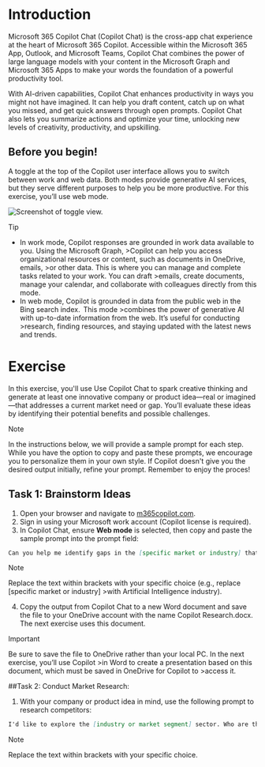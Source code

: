 # Introduction

Microsoft 365 Copilot Chat (Copilot Chat) is the cross-app chat experience at the heart of Microsoft 365 Copilot. Accessible within the Microsoft 365 App, Outlook, and Microsoft Teams, Copilot Chat combines the power of large language models with your content in the Microsoft Graph and Microsoft 365 Apps to make your words the foundation of a powerful productivity tool.

With AI-driven capabilities, Copilot Chat enhances productivity in ways you might not have imagined. It can help you draft content, catch up on what you missed, and get quick answers through open prompts. Copilot Chat also lets you summarize actions and optimize your time, unlocking new levels of creativity, productivity, and upskilling.

## Before you begin!

A toggle at the top of the Copilot user interface allows you to switch between work and web data. Both modes provide generative AI services, but they serve different purposes to help you be more productive. For this exercise, you’ll use web mode.

![Screenshot of toggle view.](../media/toggle.png)

>[!TIP]
>- In work mode, Copilot responses are grounded in work data available to you. Using the Microsoft Graph, >Copilot can help you access organizational resources or content, such as documents in OneDrive, emails, >or other data. This is where you can manage and complete tasks related to your work. You can draft >emails, create documents, manage your calendar, and collaborate with colleagues directly from this mode.
>- In web mode, Copilot is grounded in data from the public web in the Bing search index.  This mode >combines the power of generative AI with up-to-date information from the web. It’s useful for conducting >research, finding resources, and staying updated with the latest news and trends.
>
# Exercise

In this exercise, you'll use Use Copilot Chat to spark creative thinking and generate at least one innovative company or product idea—real or imagined—that addresses a current market need or gap. You’ll evaluate these ideas by identifying their potential benefits and possible challenges.

>[!NOTE]
>In the instructions below, we will provide a sample prompt for each step. While you have the option to copy and paste these prompts, we encourage you to personalize them in your own style.
>If Copilot doesn't give you the desired output initially, refine your prompt.
>Remember to enjoy the proces!


## Task 1: Brainstorm Ideas

1. Open your browser and navigate to [m365copilot.com](https://m365copilot.com).
2. Sign in using your Microsoft work account (Copilot license is required).
3. In Copilot Chat, ensure **Web mode** is selected, then copy and paste the sample prompt into the prompt field:


```md
Can you help me identify gaps in the [specific market or industry] that could be potential opportunities for a new product or company? I’m looking for underserved areas or emerging trends that could be capitalized on.
```
>[!NOTE]
>Replace the text within brackets with your specific choice (e.g., replace [specific market or industry] >with Artificial Intelligence industry).
>

4. Copy the output from Copilot Chat to a new Word document and save the file to your OneDrive account with the name Copilot Research.docx. The next exercise uses this document.

>[!IMPORTANT]
>Be sure to save the file to OneDrive rather than your local PC. In the next exercise, you’ll use Copilot >in Word to create a presentation based on this document, which must be saved in OneDrive for Copilot to >access it.
>

##Task 2: Conduct Market Research:

1. With your company or product idea in mind, use the following prompt to research competitors:

```md
I'd like to explore the [industry or market segment] sector. Who are the key competitors?
```
>[!NOTE]
>Replace the text within brackets with your specific choice.
>
